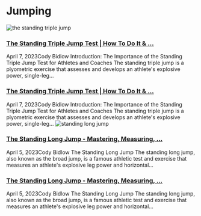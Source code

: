 #  Jumping 
![the standing triple jump](https://sprintingworkouts.com/cdn/shop/articles/the_standing_triple_jump.jpg?v=1680918015&width=533)
###  [ The Standing Triple Jump Test | How To Do It & ... ](https://sprintingworkouts.com/blogs/jumping/standing-triple-jump)
April 7, 2023Cody Bidlow
Introduction: The Importance of the Standing Triple Jump Test for Athletes and Coaches The standing triple jump is a plyometric exercise that assesses and develops an athlete's explosive power, single-leg... 
###  [ The Standing Triple Jump Test | How To Do It & ... ](https://sprintingworkouts.com/blogs/jumping/standing-triple-jump)
April 7, 2023Cody Bidlow
Introduction: The Importance of the Standing Triple Jump Test for Athletes and Coaches The standing triple jump is a plyometric exercise that assesses and develops an athlete's explosive power, single-leg... 
![standing long jump](https://sprintingworkouts.com/cdn/shop/articles/standing_long_jump.jpg?v=1680712919&width=533)
###  [ The Standing Long Jump - Mastering, Measuring, ... ](https://sprintingworkouts.com/blogs/jumping/standing-long-jump)
April 5, 2023Cody Bidlow
The Standing Long Jump The standing long jump, also known as the broad jump, is a famous athletic test and exercise that measures an athlete's explosive leg power and horizontal... 
###  [ The Standing Long Jump - Mastering, Measuring, ... ](https://sprintingworkouts.com/blogs/jumping/standing-long-jump)
April 5, 2023Cody Bidlow
The Standing Long Jump The standing long jump, also known as the broad jump, is a famous athletic test and exercise that measures an athlete's explosive leg power and horizontal... 
